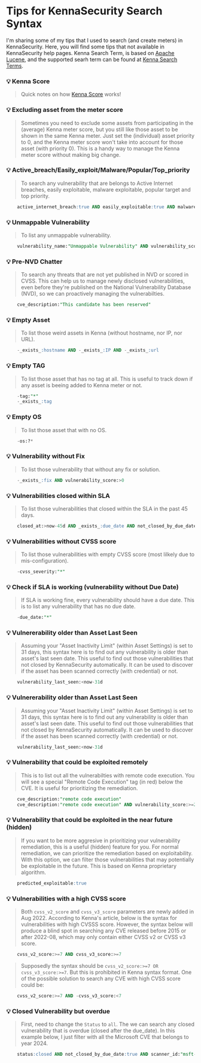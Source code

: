 # Tips for KennaSecurity Search Syntax

I'm sharing some of my tips that I used to search (and create meters) in KennaSecurity. Here, you will find some tips that not available in KennaSecurity help pages. Kenna Search Term, is based on [Apache Lucene](https://lucene.apache.org/), and the supported searh term can be found at [Kenna Search Terms](https://help.kennasecurity.com/hc/en-us/articles/206280593). 

### :bulb: Kenna Score
> Quick notes on how [Kenna Score](Kenna-Score.md) works!

### :bulb: Excluding asset from the meter score 
> Sometimes you need to exclude some assets from participating in the (average) Kenna meter score, but you still like those asset to be shown in the same Kenna meter. Just set the (individual) asset priority to 0, and the Kenna meter score won't take into account for those asset (with priority 0). This is a handy way to manage the Kenna meter score without making big change.

### :bulb: Active_breach/Easily_exploit/Malware/Popular/Top_priority
> To search any vulnerability that are belongs to Active Internet breaches, easily exploitable, malware exploitable, popular target and top priority.
```sql
    active_internet_breach:true AND easily_exploitable:true AND malware_exploitable:true AND popular_target:true AND top_priority:true
```


### :bulb: Unmappable Vulnerability
> To list any unmappable vulnerability. 
```sql
    vulnerability_name:"Unmappable Vulnerability" AND vulnerability_score:>1
```


### :bulb: Pre-NVD Chatter 
> To search any threats that are not yet published in NVD or scored in CVSS. This can help us to manage newly disclosed vulnerabilities, even before they're published on the National Vulnerability Database (NVD), so we can proactively managing the vulnerabilties.
```sql
    cve_description:"This candidate has been reserved"
```


### :bulb: Empty Asset
> To list those weird assets in Kenna (without hostname, nor IP, nor URL).
```sql
    -_exists_:hostname AND -_exists_:IP AND -_exists_:url
```


### :bulb: Empty TAG 
> To list those asset that has no tag at all. This is useful to track down if any asset is beeing added to Kenna meter or not.
```sql
    -tag:"*"
    -_exists_:tag 
```


### :bulb: Empty OS 
> To list those asset that with no OS.
```sql
    -os:?*
```


### :bulb: Vulnerability without Fix
> To list those vulnerability that without any fix or solution.
```sql
    -_exists_:fix AND vulnerability_score:>0 
```


### :bulb: Vulnerabilities closed within SLA 
> To list those vulnerabilities that closed within the SLA in the past 45 days. 
```sql
    closed_at:>now-45d AND _exists_:due_date AND not_closed_by_due_date:false
```


### :bulb: Vulnerabilities without CVSS score 
> To list those vulnerabilities with empty CVSS score (most lilkely due to mis-configuration).
```sql
    -cvss_severity:"*"
```


### :bulb: Check if SLA is working (vulnerability without Due Date)
> If SLA is working fine, every vulnerability should have a due date. This is to list any vulnerability that has no due date. 
```sql
    -due_date:"*"
```


### :bulb: Vulnererability older than Asset Last Seen
> Assuming your "Asset Inactivity Limit" (within Asset Settings) is set to 31 days, this syntax here is to find out any vulnerability is older than asset's last seen date. This useful to find out those vulnerabilities that not closed by KennaSecurity automatically. It can be used to discover if the asset has been scanned correctly (with credential) or not.
```sql
    vulnerability_last_seen:<now-31d
```


### :bulb: Vulnererability older than Asset Last Seen
> Assuming your "Asset Inactivity Limit" (within Asset Settings) is set to 31 days, this syntax here is to find out any vulnerability is older than asset's last seen date. This useful to find out those vulnerabilities that not closed by KennaSecurity automatically. It can be used to discover if the asset has been scanned correctly (with credential) or not.
```sql
    vulnerability_last_seen:<now-31d
```

### :bulb: Vulnerability that could be exploited remotely
> This is to list out all the vulnerabilties with remote code execution. You will see a special "Remote Code Execution" tag (in red) below the CVE. It is useful for prioritizing the remediation.
```sql
    cve_description:"remote code execution" 
    cve_description:"remote code execution" AND vulnerability_score:>=20
```


### :bulb: Vulnerability that could be exploited in the near future (hidden)
> If you want to be more aggresive in prioritizing your vulnerability remediation, this is a useful (hidden) feature for you. For normal remediation, we can prioritize the remediation based on exploitability. With this option, we can filter those vulnerabilities that may potentially be exploitable in the future. This is based on Kenna proprietary algorithm. 
```sql
    predicted_exploitable:true
```

### :bulb: Vulnerabilities with a high CVSS score
> Both `cvss_v2_score` and `cvss_v3_score` parameters are newly added in Aug 2022. According to Kenna's article, below is the syntax for vulnerabilities with high CVSSS score. However, the syntax below will produce a blind spot in searching any CVE released before 2015 or after 2022-08, which may only contain either CVSS v2 or CVSS v3 score.
```sql
    cvss_v2_score:>=7 AND cvss_v3_score:>=7
```
> Supposedly the syntax should be `cvss_v2_score:>=7 OR cvss_v3_score:>=7`. But this is prohibited in Kenna syntax format. One of the possible solution to search any CVE with high CVSS score could be:
```sql
    cvss_v2_score:>=7 AND -cvss_v3_score:<7 
```

### :bulb: Closed Vulnerability but overdue
> First, need to change the `Status` to `all`. The we can search any closed vulnerability that is overdue (closed after the due_date).
> In this example below, I just filter with all the Microsoft CVE that belongs to year 2024.
```sql
    status:closed AND not_closed_by_due_date:true AND scanner_id:"msft-cve-2024-*"
```
